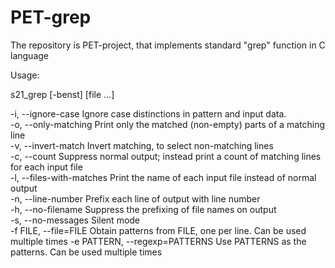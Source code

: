 # PET-grep
The repository is PET-project, that implements standard "grep" function in C language

Usage:

s21_grep [-benst] [file ...] 

  -i, --ignore-case               Ignore case distinctions in pattern and input data. \
  -o, --only-matching             Print only the matched (non-empty) parts of a matching line \
  -v, --invert-match              Invert matching, to select non-matching lines\
  -c, --count                     Suppress normal output; instead print a count of matching lines for each input file\
  -l, --files-with-matches        Print the name of each input file instead of normal output \
  -n, --line-number               Prefix each line of output with line number \
  -h, --no-filename               Suppress the prefixing of file names on output \
  -s, --no-messages               Silent mode \
  -f FILE, --file=FILE            Obtain patterns from FILE, one per line. Can be used multiple times
  -e PATTERN, --regexp=PATTERNS   Use PATTERNS as the patterns. Can be used multiple times
